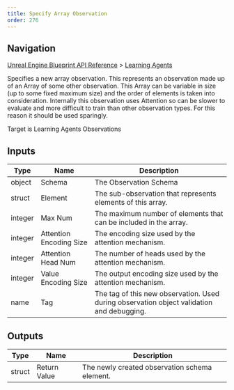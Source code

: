 ```yaml
---
title: Specify Array Observation
order: 276
---
```

## Navigation

[Unreal Engine Blueprint API Reference](https://dev.epicgames.com/documentation/en-us/unreal-engine/BlueprintAPI) > [Learning Agents](https://dev.epicgames.com/documentation/en-us/unreal-engine/BlueprintAPI/LearningAgents)

Specifies a new array observation. This represents an observation made up of an Array of some other observation. This Array can be variable in
size (up to some fixed maximum size) and the order of elements is taken into consideration. Internally this observation uses Attention so can
be slower to evaluate and more difficult to train than other observation types. For this reason it should be used sparingly.

Target is Learning Agents Observations

## Inputs

| Type | Name | Description |
| --- | --- | --- |
| object | Schema | The Observation Schema |
| struct | Element | The sub-observation that represents elements of this array. |
| integer | Max Num | The maximum number of elements that can be included in the array. |
| integer | Attention Encoding Size | The encoding size used by the attention mechanism. |
| integer | Attention Head Num | The number of heads used by the attention mechanism. |
| integer | Value Encoding Size | The output encoding size used by the attention mechanism. |
| name | Tag | The tag of this new observation. Used during observation object validation and debugging. |

## Outputs

| Type | Name | Description |
| --- | --- | --- |
| struct | Return Value | The newly created observation schema element. |
